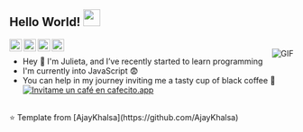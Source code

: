 ## Hello World! <img src="https://raw.githubusercontent.com/iampavangandhi/iampavangandhi/master/gifs/Hi.gif" width="30px"></h2>

<a href="https://twitter.com/julycir">
  <img align="left" alt="Julycir's Twitter" width="22px" src="https://cdn.jsdelivr.net/npm/simple-icons@v3/icons/twitter.svg" />
</a>
<a href="https://www.linkedin.com/in/julycir/">
  <img align="left" alt="Julycir's Linkdein" width="22px" src="https://cdn.jsdelivr.net/npm/simple-icons@v3/icons/linkedin.svg" />
</a>
<a href="https://github.com/julycir">
  <img align="left" alt="Julycir's Github" width="22px" src="https://cdn.jsdelivr.net/npm/simple-icons@v3/icons/github.svg" />
</a>
<a href="https://t.me/AjayKhalsa">
  <img align="left" alt="Ajay's Telegram" width="22px" src="https://cdn.jsdelivr.net/npm/simple-icons@v3/icons/telegram.svg" />
</a>
<br />
<img align="right" alt="GIF" src=" https://imagizer.imageshack.com/img924/4777/JE7thJ.gif" />

- Hey 👋 I'm Julieta, and I’ve recently started to learn programming
- I'm currently into JavaScript :fearful:
- You can help in my journey inviting me a tasty cup of black coffee :sparkling_heart:
<a href='https://cafecito.app/julycir' rel='noopener' target='_blank'><img srcset='https://cdn.cafecito.app/imgs/buttons/button_5.png 1x, https://cdn.cafecito.app/imgs/buttons/button_5_2x.png 2x, https://cdn.cafecito.app/imgs/buttons/button_5_3.75x.png 3.75x' src='https://cdn.cafecito.app/imgs/buttons/button_5.png' alt='Invitame un café en cafecito.app' /></a>
<br />
⭐️ Template from [AjayKhalsa](https://github.com/AjayKhalsa)
